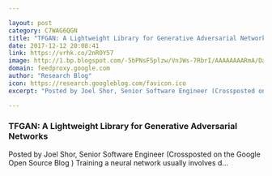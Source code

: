 ```yaml
---

layout: post
category: C7WAG6QGN
title: "TFGAN: A Lightweight Library for Generative Adversarial Networks"
date: 2017-12-12 20:08:41
link: https://vrhk.co/2nROY57
image: http://1.bp.blogspot.com/-5bPNsF5plzw/VnJWs-7RbrI/AAAAAAAARmA/DaZmn8YUjAk/s1600-r/logo_research_at_google_color_1x_web_512dp.png
domain: feedproxy.google.com
author: "Research Blog"
icon: https://research.googleblog.com/favicon.ico
excerpt: "Posted by Joel Shor, Senior Software Engineer (Crossposted on the Google Open Source Blog ) Training a neural network usually involves d..."

---
```


### TFGAN: A Lightweight Library for Generative Adversarial Networks

Posted by Joel Shor, Senior Software Engineer (Crossposted on the Google Open Source Blog ) Training a neural network usually involves d...